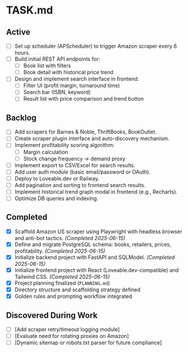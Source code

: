 
# TASK.md

## Active

* [ ] Set up scheduler (APScheduler) to trigger Amazon scraper every 6 hours.
* [ ] Build initial REST API endpoints for:
  * [ ] Book list with filters
  * [ ] Book detail with historical price trend
* [ ] Design and implement search interface in frontend:
  * [ ] Filter UI (profit margin, turnaround time)
  * [ ] Search bar (ISBN, keyword)
  * [ ] Result list with price comparison and trend button

## Backlog

* [ ] Add scrapers for Barnes & Noble, ThriftBooks, BookOutlet.
* [ ] Create scraper plugin interface and auto-discovery mechanism.
* [ ] Implement profitability scoring algorithm:
  * [ ] Margin calculation
  * [ ] Stock change frequency → demand proxy
* [ ] Implement export to CSV/Excel for search results.
* [ ] Add user auth module (basic email/password or OAuth).
* [ ] Deploy to Loveable.dev or Railway.
* [ ] Add pagination and sorting to frontend search results.
* [ ] Implement historical trend graph modal in frontend (e.g., Recharts).
* [ ] Optimize DB queries and indexing.

## Completed

* [x] Scaffold Amazon US scraper using Playwright with headless browser and anti-bot tactics. _(Completed 2025-06-15)_
* [x] Define and migrate PostgreSQL schema: books, retailers, prices, profitability. _(Completed 2025-06-15)_
* [x] Initialize backend project with FastAPI and SQLModel. _(Completed 2025-06-15)_
* [x] Initialize frontend project with React (Loveable.dev-compatible) and Tailwind CSS. _(Completed 2025-06-15)_
* [x] Project planning finalized (`PLANNING.md`)
* [x] Directory structure and scaffolding strategy defined
* [x] Golden rules and prompting workflow integrated

## Discovered During Work

* [ ] [Add scraper retry/timeout logging module]
* [ ] [Evaluate need for rotating proxies on Amazon]
* [ ] [Dynamic sitemap or robots.txt parser for future compliance]
